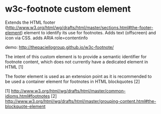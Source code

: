w3c-footnote custom element
========================

Extends the HTML footer (http://www.w3.org/html/wg/drafts/html/master/sections.html#the-footer-element) element to identify its use for footnotes. Adds text (offscreen) and icon via CSS. adds ARIA role=contentinfo

demo: http://thepaciellogroup.github.io/w3c-footnote/

The intent of this custom element is to provide a semantic identifier for footnote content, which does not currently have a dedicated element in HTML [1]

The footer element is used as an extension point as it is recommended to be used a container element for footnotes in HTML blockquotes [2]



[1] http://www.w3.org/html/wg/drafts/html/master/common-idioms.html#footnotes
[2] http://www.w3.org/html/wg/drafts/html/master/grouping-content.html#the-blockquote-element
